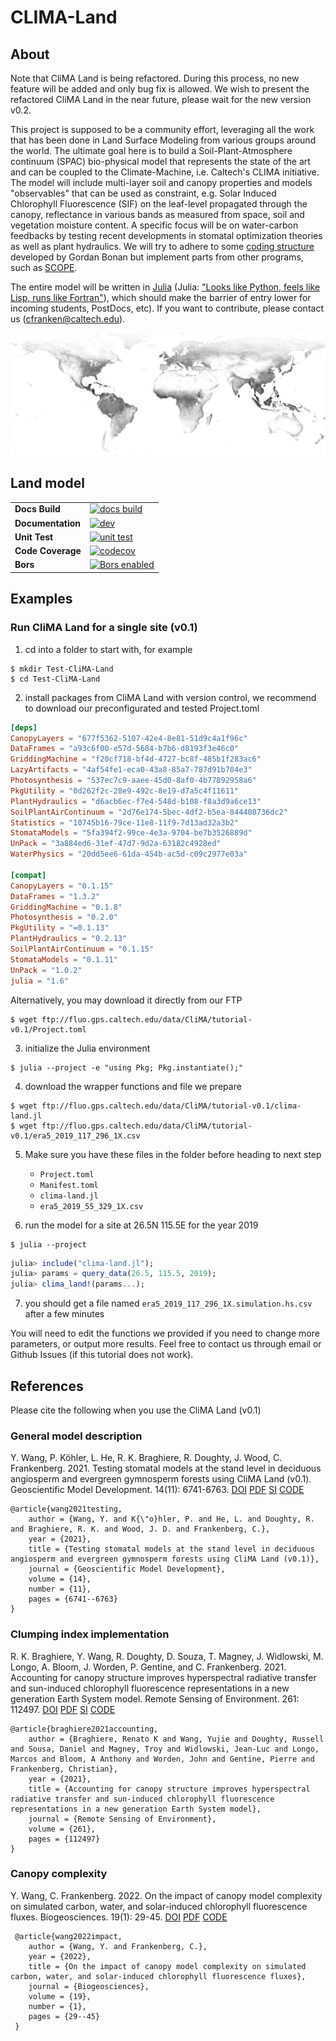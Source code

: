 # CLIMA-Land


## About

Note that CliMA Land is being refactored. During this process, no new feature will be added and only bug fix is allowed. We wish to present the refactored CliMA Land in the near future, please wait for the new version v0.2.

This project is supposed to be a community effort, leveraging all the work that has been done in Land Surface Modeling from various groups around the world. The ultimate goal here is to build a Soil-Plant-Atmosphere continuum (SPAC) bio-physical model that represents the state of the art and can be coupled to the Climate-Machine, i.e. Caltech's CLIMA initiative. The model will include multi-layer soil and canopy properties and models "observables" that can be used as constraint, e.g. Solar Induced Chlorophyll Fluorescence (SIF) on the leaf-level propagated through the canopy, reflectance in various bands as measured from space, soil and vegetation moisture content. A specific focus will be on water-carbon feedbacks by testing recent developments in stomatal optimization theories as well as plant hydraulics. We will try to adhere to some [coding structure](https://github.com/gbonan/CLM-ml_v0) developed by Gordan Bonan but implement parts from other programs, such as [SCOPE](https://github.com/Christiaanvandertol/SCOPE).

The entire model will be written in [Julia](https://docs.julialang.org/en/v1/) (Julia: ["Looks like Python, feels like Lisp, runs like Fortran"](https://www.youtube.com/watch?v=8h8rQyEpiZA&t=)), which should make the barrier of entry lower for incoming students, PostDocs, etc). If you want to contribute, please contact us (cfranken@caltech.edu).

![Fluorescence from Space](pics/world_sif.jpg?raw=true "SIF from Space")


## Land model
|||
|:-------------------|:--------------------------------------------|
| **Docs Build**     | [![docs build][docs-bld-img]][docs-bld-url] |
| **Documentation**  | [![dev][docs-dev-img]][docs-dev-url]        |
| **Unit Test**      | [![unit test][st-img]][st-url]              |
| **Code Coverage**  | [![codecov][codecov-img]][codecov-url]      |
| **Bors**           | [![Bors enabled][bors-img]][bors-url]       |

[docs-bld-img]: https://github.com/CliMA/Land/workflows/Documentation/badge.svg
[docs-bld-url]: https://github.com/CliMA/Land/actions?query=workflow%3ADocumentation

[docs-dev-img]: https://img.shields.io/badge/docs-dev-blue.svg
[docs-dev-url]: https://CliMA.github.io/Land/dev/

[st-img]: https://github.com/CliMA/Land/workflows/JuliaStable/badge.svg?branch=main
[st-url]: https://github.com/CliMA/Land/actions?query=workflow%3AJuliaStable

[codecov-img]: https://codecov.io/gh/CliMA/Land/branch/main/graph/badge.svg
[codecov-url]: https://codecov.io/gh/CliMA/Land

[bors-img]: https://bors.tech/images/badge_small.svg
[bors-url]: https://app.bors.tech/repositories/24777


## Examples

### Run CliMA Land for a single site (v0.1)

1. cd into a folder to start with, for example
```shell
$ mkdir Test-CliMA-Land
$ cd Test-CliMA-Land
```

2. install packages from CliMA Land with version control, we recommend to download our preconfigurated and tested Project.toml
```toml
[deps]
CanopyLayers = "677f5362-5107-42e4-8e81-51d9c4a1f96c"
DataFrames = "a93c6f00-e57d-5684-b7b6-d8193f3e46c0"
GriddingMachine = "f20cf718-bf4d-4727-bc8f-485b1f283ac6"
LazyArtifacts = "4af54fe1-eca0-43a8-85a7-787d91b784e3"
Photosynthesis = "537ec7c9-aaee-45d0-8af0-4b77892958a6"
PkgUtility = "0d262f2c-28e9-492c-8e19-d7a5c4f11611"
PlantHydraulics = "d6acb6ec-f7e4-548d-b108-f8a3d9a6ce13"
SoilPlantAirContinuum = "2d76e174-5bec-4df2-b5ea-844408736dc2"
Statistics = "10745b16-79ce-11e8-11f9-7d13ad32a3b2"
StomataModels = "5fa394f2-99ce-4e3a-9704-be7b3526889d"
UnPack = "3a884ed6-31ef-47d7-9d2a-63182c4928ed"
WaterPhysics = "20dd5ee6-61da-454b-ac5d-c09c2977e03a"

[compat]
CanopyLayers = "0.1.15"
DataFrames = "1.3.2"
GriddingMachine = "0.1.8"
Photosynthesis = "0.2.0"
PkgUtility = "=0.1.13"
PlantHydraulics = "0.2.13"
SoilPlantAirContinuum = "0.1.15"
StomataModels = "0.1.11"
UnPack = "1.0.2"
julia = "1.6"
```

Alternatively, you may download it directly from our FTP
```shell
$ wget ftp://fluo.gps.caltech.edu/data/CliMA/tutorial-v0.1/Project.toml
```

3. initialize the Julia environment
```shell
$ julia --project -e "using Pkg; Pkg.instantiate();"
```

4. download the wrapper functions and file we prepare
```shell
$ wget ftp://fluo.gps.caltech.edu/data/CliMA/tutorial-v0.1/clima-land.jl
$ wget ftp://fluo.gps.caltech.edu/data/CliMA/tutorial-v0.1/era5_2019_117_296_1X.csv
```

5. Make sure you have these files in the folder before heading to next step
   - `Project.toml`
   - `Manifest.toml`
   - `clima-land.jl`
   - `era5_2019_55_329_1X.csv`

6. run the model for a site at 26.5N 115.5E for the year 2019
```shell
$ julia --project
```
```julia
julia> include("clima-land.jl");
julia> params = query_data(26.5, 115.5, 2019);
julia> clima_land!(params...);
```

7. you should get a file named `era5_2019_117_296_1X.simulation.hs.csv` after a few minutes

You will need to edit the functions we provided if you need to change more parameters, or output more results. Feel free to contact us through email or Github Issues (if this tutorial does not work).


## References

Please cite the following when you use the CliMA Land (v0.1)

### General model description
Y. Wang, P. Köhler, L. He, R. K. Braghiere, R. Doughty, J. Wood, C. Frankenberg. 2021.
Testing stomatal models at the stand level in deciduous angiosperm and evergreen gymnosperm forests using CliMA Land (v0.1).
Geoscientific Model Development. 14(11): 6741-6763.
[DOI](https://doi.org/10.5194/gmd-14-6741-2021)
[PDF](https://github.com/Yujie-WANG/Published-Codes-Yujie-WANG/raw/master/publications/wang2021testing.pdf)
[SI](https://github.com/Yujie-WANG/Published-Codes-Yujie-WANG/raw/master/publications/wang2021testing-si.pdf)
[CODE](https://github.com/Yujie-WANG/Published-Codes-Yujie-WANG)

```
@article{wang2021testing,
    author = {Wang, Y. and K{\"o}hler, P. and He, L. and Doughty, R. and Braghiere, R. K. and Wood, J. D. and Frankenberg, C.},
    year = {2021},
    title = {Testing stomatal models at the stand level in deciduous angiosperm and evergreen gymnosperm forests using CliMA Land (v0.1)},
    journal = {Geoscientific Model Development},
    volume = {14},
    number = {11},
    pages = {6741--6763}
}
```

### Clumping index implementation
R. K. Braghiere, Y. Wang, R. Doughty, D. Souza, T. Magney, J. Widlowski, M. Longo, A. Bloom, J. Worden, P. Gentine, and C. Frankenberg. 2021.
Accounting for canopy structure improves hyperspectral radiative transfer and sun-induced chlorophyll fluorescence representations in a new generation Earth System model.
Remote Sensing of Environment. 261: 112497.
[DOI](https://doi.org/10.1016/j.rse.2021.112497)
[PDF](https://github.com/Yujie-WANG/Published-Codes-Yujie-WANG/raw/master/publications/braghiere2021accounting.pdf)
[SI](https://github.com/Yujie-WANG/Published-Codes-Yujie-WANG/raw/master/publications/braghiere2021accounting-si.pdf)
[CODE](https://github.com/Yujie-WANG/Published-Codes-Yujie-WANG)

```
@article{braghiere2021accounting,
    author = {Braghiere, Renato K and Wang, Yujie and Doughty, Russell and Sousa, Daniel and Magney, Troy and Widlowski, Jean-Luc and Longo, Marcos and Bloom, A Anthony and Worden, John and Gentine, Pierre and Frankenberg, Christian},
    year = {2021},
    title = {Accounting for canopy structure improves hyperspectral radiative transfer and sun-induced chlorophyll fluorescence representations in a new generation Earth System model},
    journal = {Remote Sensing of Environment},
    volume = {261},
    pages = {112497}
}
```

### Canopy complexity
Y. Wang, C. Frankenberg. 2022.
On the impact of canopy model complexity on simulated carbon, water, and solar-induced chlorophyll fluorescence fluxes.
Biogeosciences. 19(1): 29-45.
[DOI](https://doi.org/10.5194/bg-19-29-2022)
[PDF](https://github.com/Yujie-WANG/Published-Codes-Yujie-WANG/raw/master/publications/wang2022impact.pdf)
[CODE](https://github.com/Yujie-WANG/Published-Codes-Yujie-WANG)

```
 @article{wang2022impact,
 	author = {Wang, Y. and Frankenberg, C.},
 	year = {2022},
 	title = {On the impact of canopy model complexity on simulated carbon, water, and solar-induced chlorophyll fluorescence fluxes},
 	journal = {Biogeosciences},
 	volume = {19},
 	number = {1},
 	pages = {29--45}
 }
 ```
